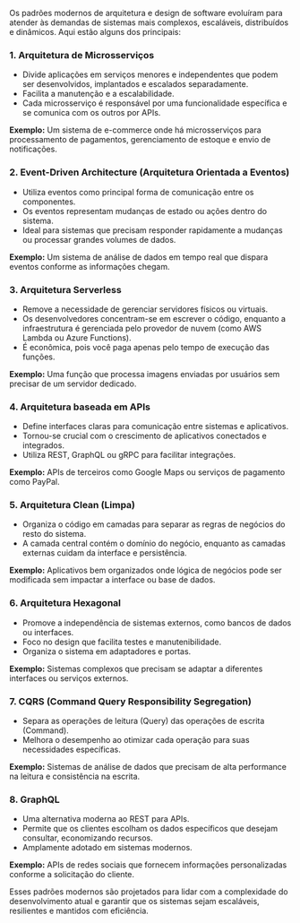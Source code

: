 Os padrões modernos de arquitetura e design de software evoluíram para atender às demandas de sistemas mais complexos, escaláveis, distribuídos e dinâmicos. Aqui estão alguns dos principais:

### **1. Arquitetura de Microsserviços**

- Divide aplicações em serviços menores e independentes que podem ser desenvolvidos, implantados e escalados separadamente.
- Facilita a manutenção e a escalabilidade.
- Cada microsserviço é responsável por uma funcionalidade específica e se comunica com os outros por APIs.

**Exemplo:** Um sistema de e-commerce onde há microsserviços para processamento de pagamentos, gerenciamento de estoque e envio de notificações.

### **2. Event-Driven Architecture (Arquitetura Orientada a Eventos)**

- Utiliza eventos como principal forma de comunicação entre os componentes.
- Os eventos representam mudanças de estado ou ações dentro do sistema.
- Ideal para sistemas que precisam responder rapidamente a mudanças ou processar grandes volumes de dados.

**Exemplo:** Um sistema de análise de dados em tempo real que dispara eventos conforme as informações chegam.

### **3. Arquitetura Serverless**

- Remove a necessidade de gerenciar servidores físicos ou virtuais.
- Os desenvolvedores concentram-se em escrever o código, enquanto a infraestrutura é gerenciada pelo provedor de nuvem (como AWS Lambda ou Azure Functions).
- É econômica, pois você paga apenas pelo tempo de execução das funções.

**Exemplo:** Uma função que processa imagens enviadas por usuários sem precisar de um servidor dedicado.

### **4. Arquitetura baseada em APIs**

- Define interfaces claras para comunicação entre sistemas e aplicativos.
- Tornou-se crucial com o crescimento de aplicativos conectados e integrados.
- Utiliza REST, GraphQL ou gRPC para facilitar integrações.

**Exemplo:** APIs de terceiros como Google Maps ou serviços de pagamento como PayPal.

### **5. Arquitetura Clean (Limpa)**

- Organiza o código em camadas para separar as regras de negócios do resto do sistema.
- A camada central contém o domínio do negócio, enquanto as camadas externas cuidam da interface e persistência.

**Exemplo:** Aplicativos bem organizados onde lógica de negócios pode ser modificada sem impactar a interface ou base de dados.

### **6. Arquitetura Hexagonal**

- Promove a independência de sistemas externos, como bancos de dados ou interfaces.
- Foco no design que facilita testes e manutenibilidade.
- Organiza o sistema em adaptadores e portas.

**Exemplo:** Sistemas complexos que precisam se adaptar a diferentes interfaces ou serviços externos.

### **7. CQRS (Command Query Responsibility Segregation)**

- Separa as operações de leitura (Query) das operações de escrita (Command).
- Melhora o desempenho ao otimizar cada operação para suas necessidades específicas.

**Exemplo:** Sistemas de análise de dados que precisam de alta performance na leitura e consistência na escrita.

### **8. GraphQL**

- Uma alternativa moderna ao REST para APIs.
- Permite que os clientes escolham os dados específicos que desejam consultar, economizando recursos.
- Amplamente adotado em sistemas modernos.

**Exemplo:** APIs de redes sociais que fornecem informações personalizadas conforme a solicitação do cliente.

Esses padrões modernos são projetados para lidar com a complexidade do desenvolvimento atual e garantir que os sistemas sejam escaláveis, resilientes e mantidos com eficiência.



